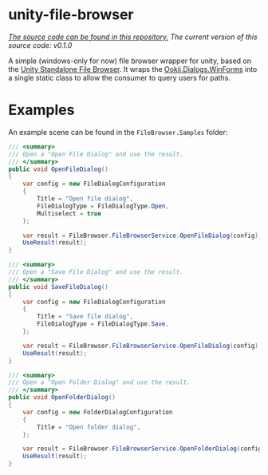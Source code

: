 # unity-file-browser

*[The source code can be found in this repository.](https://github.com/BeardedPlatypus/unity-file-browser)*
*The current version of this source code: v0.1.0*

A simple (windows-only for now) file browser wrapper for unity, based on the [Unity Standalone File Browser](https://github.com/gkngkc/UnityStandaloneFileBrowser). 
It wraps the [Ookii.Dialogs.WinForms](https://github.com/ookii-dialogs/ookii-dialogs-winforms) into a single static class to allow the consumer to query users for paths. 

# Examples

An example scene can be found in the `FileBrowser.Samples` folder:

```csharp
/// <summary>
/// Open a "Open File Dialog" and use the result.
/// </summary> 
public void OpenFileDialog()
{
    var config = new FileDialogConfiguration
    {
        Title = "Open file dialog",
        FileDialogType = FileDialogType.Open,
        Multiselect = true 
    };

    var result = FileBrowser.FileBrowserService.OpenFileDialog(config);
    UseResult(result);
}

/// <summary>
/// Open a "Save File Dialog" and use the result.
/// </summary> 
public void SaveFileDialog()
{
    var config = new FileDialogConfiguration
    {
        Title = "Save file dialog",
        FileDialogType = FileDialogType.Save,
    };

    var result = FileBrowser.FileBrowserService.OpenFileDialog(config);
    UseResult(result);
}

/// <summary>
/// Open a "Open Folder Dialog" and use the result.
/// </summary> 
public void OpenFolderDialog()
{
    var config = new FolderDialogConfiguration
    {
        Title = "Open folder dialog",
    };

    var result = FileBrowser.FileBrowserService.OpenFolderDialog(config);
    UseResult(result);
}
```